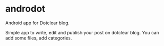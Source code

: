 # androdot
Android app for Dotclear blog.


Simple app to write, edit and publish your post on dotclear blog.
You can add some files, add categories.